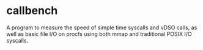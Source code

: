 # callbench

A program to measure the speed of simple time syscalls and vDSO calls, as well as basic file I/O on procfs using both mmap and traditional POSIX I/O syscalls.
